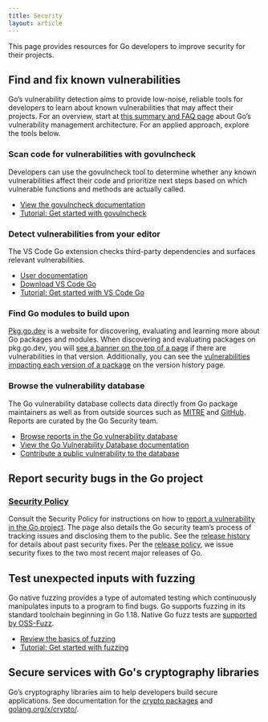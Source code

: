```yaml
---
title: Security
layout: article
---
```


This page provides resources for Go developers to improve security for their
projects.

## Find and fix known vulnerabilities

Go’s vulnerability detection aims to provide low-noise, reliable tools for
developers to learn about known vulnerabilities that may affect their projects.
For an overview, start at [this summary and FAQ page](https://go.dev/security/vuln)
about Go’s vulnerability management architecture. For an applied approach,
explore the tools below.


### Scan code for vulnerabilities with govulncheck

Developers can use the govulncheck tool to determine whether any known
vulnerabilities affect their code and prioritize next steps based on which vulnerable
functions and methods are actually called.

- [View the govulncheck documentation](https://pkg.go.dev/golang.org/x/vuln/cmd/govulncheck)
- [Tutorial: Get started with govulncheck](https://go.dev/doc/tutorial/govulncheck)

### Detect vulnerabilities from your editor

The VS Code Go extension checks third-party dependencies and surfaces relevant vulnerabilities.

- [User documentation](https://go.dev/security/vuln/editor)
- [Download VS Code Go](https://marketplace.visualstudio.com/items?itemName=golang.go)
- [Tutorial: Get started with VS Code Go](https://go.dev/doc/tutorial/govulncheck-ide)

### Find Go modules to build upon

[Pkg.go.dev](https://pkg.go.dev/) is a website for discovering, evaluating and
learning more about Go packages and modules. When discovering and evaluating
packages on pkg.go.dev, you will
[see a banner on the top of a page](https://pkg.go.dev/golang.org/x/text@v0.3.7/language)
if there are vulnerabilities in that version. Additionally, you can see the
[vulnerabilities impacting each version of a package](https://pkg.go.dev/golang.org/x/text@v0.3.7/language?tab=versions)
on the version history page.

### Browse the vulnerability database

The Go vulnerability database collects data directly from Go package
maintainers as well as from outside sources such as [MITRE](https://www.cve.org/) and [GitHub](https://github.com/). Reports
are curated by the Go Security team.

- [Browse reports in the Go vulnerability database](https://pkg.go.dev/vuln/)
- [View the Go Vulnerability Database documentation](https://go.dev/security/vuln/database)
- [Contribute a public vulnerability to the database](https://go.dev/s/vulndb-report-new)


## Report security bugs in the Go project

### [Security Policy](https://go.dev/security/policy)

Consult the Security Policy for instructions on how to
[report a vulnerability in the Go project](https://go.dev/security/policy#reporting-a-security-bug).
The page also details the Go security team’s process of tracking issues and
disclosing them to the public. See the
[release history](https://go.dev/doc/devel/release) for details about past security
fixes. Per the [release policy](https://go.dev/doc/devel/release#policy),
we issue security fixes to the two most recent major releases of Go.

## Test unexpected inputs with fuzzing

Go native fuzzing provides a type of automated testing which continuously
manipulates inputs to a program to find bugs. Go supports fuzzing in its
standard toolchain beginning in Go 1.18.  Native Go fuzz tests are
[supported by OSS-Fuzz](https://google.github.io/oss-fuzz/getting-started/new-project-guide/go-lang/#native-go-fuzzing-support).

- [Review the basics of fuzzing](https://go.dev/security/fuzz)
- [Tutorial: Get started with fuzzing](https://go.dev/doc/tutorial/fuzz)

## Secure services with Go's cryptography libraries

Go’s cryptography libraries aim to help developers build secure applications.
See documentation for the [crypto packages](https://pkg.go.dev/golang.org/x/crypto)
and [golang.org/x/crypto/](https://pkg.go.dev/golang.org/x/crypto).
